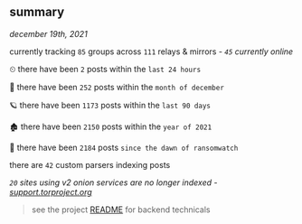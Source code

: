 
## summary
_december 19th, 2021_

currently tracking `85` groups across `111` relays & mirrors - _`45` currently online_

⏲ there have been `2` posts within the `last 24 hours`

🦈 there have been `252` posts within the `month of december`

🪐 there have been `1173` posts within the `last 90 days`

🏚 there have been `2150` posts within the `year of 2021`

🦕 there have been `2184` posts `since the dawn of ransomwatch`

there are `42` custom parsers indexing posts

_`20` sites using v2 onion services are no longer indexed - [support.torproject.org](https://support.torproject.org/onionservices/v2-deprecation/)_

> see the project [README](https://github.com/thetanz/ransomwatch#ransomwatch--) for backend technicals
